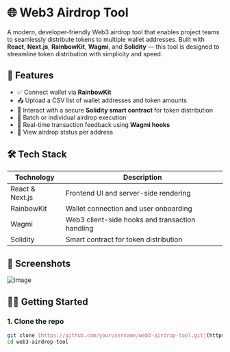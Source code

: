 # 🌐 Web3 Airdrop Tool

A modern, developer-friendly Web3 airdrop tool that enables project teams to seamlessly distribute tokens to multiple wallet addresses. Built with **React**, **Next.js**, **RainbowKit**, **Wagmi**, and **Solidity** — this tool is designed to streamline token distribution with simplicity and speed.

## 🚀 Features

- ✅ Connect wallet via **RainbowKit**
- 📤 Upload a CSV list of wallet addresses and token amounts
- 🔐 Interact with a secure **Solidity smart contract** for token distribution
- 🔁 Batch or individual airdrop execution
- 💬 Real-time transaction feedback using **Wagmi hooks**
- 🔎 View airdrop status per address

## 🛠️ Tech Stack

| Technology     | Description                                      |
|----------------|--------------------------------------------------|
| React & Next.js| Frontend UI and server-side rendering            |
| RainbowKit     | Wallet connection and user onboarding            |
| Wagmi          | Web3 client-side hooks and transaction handling  |
| Solidity       | Smart contract for token distribution            |

## 📸 Screenshots

![image](https://github.com/user-attachments/assets/70945d0f-cf36-453c-a7ae-fe083c1523f6)


## 🧑‍💻 Getting Started

### 1. Clone the repo
```bash
git clone [https://github.com/yourusername/web3-airdrop-tool.git](https://github.com/EBEN4REAL/airdrop-dist.git)
cd web3-airdrop-tool
